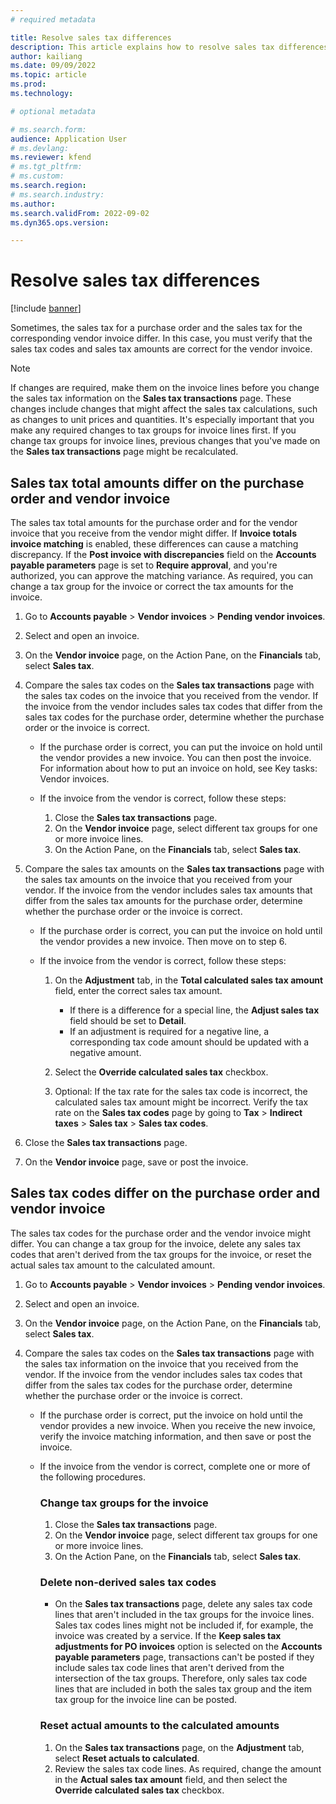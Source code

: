 ```yaml
---
# required metadata

title: Resolve sales tax differences
description: This article explains how to resolve sales tax differences between purchase orders and invoices.
author: kailiang
ms.date: 09/09/2022
ms.topic: article
ms.prod: 
ms.technology: 

# optional metadata

# ms.search.form: 
audience: Application User
# ms.devlang: 
ms.reviewer: kfend
# ms.tgt_pltfrm: 
# ms.custom: 
ms.search.region: 
# ms.search.industry: 
ms.author: 
ms.search.validFrom: 2022-09-02
ms.dyn365.ops.version:

---
```


# Resolve sales tax differences

[!include [banner](../includes/banner.md)]

Sometimes, the sales tax for a purchase order and the sales tax for the corresponding vendor invoice differ. In this case, you must verify that the sales tax codes and sales tax amounts are correct for the vendor invoice.

> [!NOTE]
> If changes are required, make them on the invoice lines before you change the sales tax information on the **Sales tax transactions** page. These changes include changes that might affect the sales tax calculations, such as changes to unit prices and quantities. It's especially important that you make any required changes to tax groups for invoice lines first. If you change tax groups for invoice lines, previous changes that you've made on the **Sales tax transactions** page might be recalculated.

## Sales tax total amounts differ on the purchase order and vendor invoice

The sales tax total amounts for the purchase order and for the vendor invoice that you receive from the vendor might differ. If **Invoice totals invoice matching** is enabled, these differences can cause a matching discrepancy. If the **Post invoice with discrepancies** field on the **Accounts payable parameters** page is set to **Require approval**, and you're authorized, you can approve the matching variance. As required, you can change a tax group for the invoice or correct the tax amounts for the invoice.

1. Go to **Accounts payable** \> **Vendor invoices** \> **Pending vendor invoices**.
2. Select and open an invoice.
3. On the **Vendor invoice** page, on the Action Pane, on the **Financials** tab, select **Sales tax**.
4. Compare the sales tax codes on the **Sales tax transactions** page with the sales tax codes on the invoice that you received from the vendor. If the invoice from the vendor includes sales tax codes that differ from the sales tax codes for the purchase order, determine whether the purchase order or the invoice is correct.

    - If the purchase order is correct, you can put the invoice on hold until the vendor provides a new invoice. You can then post the invoice. For information about how to put an invoice on hold, see Key tasks: Vendor invoices.
    - If the invoice from the vendor is correct, follow these steps:

        1. Close the **Sales tax transactions** page.
        2. On the **Vendor invoice** page, select different tax groups for one or more invoice lines.
        3. On the Action Pane, on the **Financials** tab, select **Sales tax**.

5. Compare the sales tax amounts on the **Sales tax transactions** page with the sales tax amounts on the invoice that you received from your vendor. If the invoice from the vendor includes sales tax amounts that differ from the sales tax amounts for the purchase order, determine whether the purchase order or the invoice is correct.

    - If the purchase order is correct, you can put the invoice on hold until the vendor provides a new invoice. Then move on to step 6.
    - If the invoice from the vendor is correct, follow these steps:

        1. On the **Adjustment** tab, in the **Total calculated sales tax amount** field, enter the correct sales tax amount.

            - If there is a difference for a special line, the **Adjust sales tax** field should be set to **Detail**.
            - If an adjustment is required for a negative line, a corresponding tax code amount should be updated with a negative amount.

        2. Select the **Override calculated sales tax** checkbox.
        3. Optional: If the tax rate for the sales tax code is incorrect, the calculated sales tax amount might be incorrect. Verify the tax rate on the **Sales tax codes** page by going to **Tax** \> **Indirect taxes** \> **Sales tax** \> **Sales tax codes**.

6. Close the **Sales tax transactions** page.
7. On the **Vendor invoice** page, save or post the invoice.

## Sales tax codes differ on the purchase order and vendor invoice

The sales tax codes for the purchase order and the vendor invoice might differ. You can change a tax group for the invoice, delete any sales tax codes that aren't derived from the tax groups for the invoice, or reset the actual sales tax amount to the calculated amount.

1. Go to **Accounts payable** \> **Vendor invoices** \> **Pending vendor invoices**.
2. Select and open an invoice.
3. On the **Vendor invoice** page, on the Action Pane, on the **Financials** tab, select **Sales tax**.
4. Compare the sales tax codes on the **Sales tax transactions** page with the sales tax information on the invoice that you received from the vendor. If the invoice from the vendor includes sales tax codes that differ from the sales tax codes for the purchase order, determine whether the purchase order or the invoice is correct.

    - If the purchase order is correct, put the invoice on hold until the vendor provides a new invoice. When you receive the new invoice, verify the invoice matching information, and then save or post the invoice.
    - If the invoice from the vendor is correct, complete one or more of the following procedures.

        ### Change tax groups for the invoice

        1. Close the **Sales tax transactions** page.
        2. On the **Vendor invoice** page, select different tax groups for one or more invoice lines.
        3. On the Action Pane, on the **Financials** tab, select **Sales tax**.

        ### Delete non-derived sales tax codes

        - On the **Sales tax transactions** page, delete any sales tax code lines that aren't included in the tax groups for the invoice lines. Sales tax codes lines might not be included if, for example, the invoice was created by a service. If the **Keep sales tax adjustments for PO invoices** option is selected on the **Accounts payable parameters** page, transactions can't be posted if they include sales tax code lines that aren't derived from the intersection of the tax groups. Therefore, only sales tax code lines that are included in both the sales tax group and the item tax group for the invoice line can be posted.

        ### Reset actual amounts to the calculated amounts

        1. On the **Sales tax transactions** page, on the **Adjustment** tab, select **Reset actuals to calculated**.
        2. Review the sales tax code lines. As required, change the amount in the **Actual sales tax amount** field, and then select the **Override calculated sales tax** checkbox.
